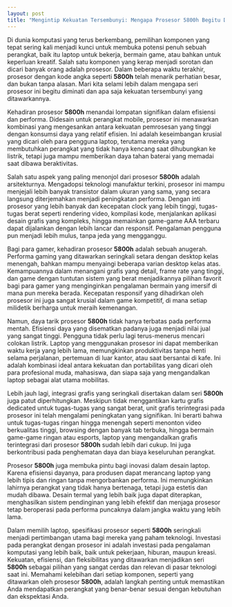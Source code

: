 ```yaml
---
layout: post
title: "Mengintip Kekuatan Tersembunyi: Mengapa Prosesor 5800h Begitu Dicari"
---
```


Di dunia komputasi yang terus berkembang, pemilihan komponen yang tepat sering kali menjadi kunci untuk membuka potensi penuh sebuah perangkat, baik itu laptop untuk bekerja, bermain game, atau bahkan untuk keperluan kreatif. Salah satu komponen yang kerap menjadi sorotan dan dicari banyak orang adalah prosesor. Dalam beberapa waktu terakhir, prosesor dengan kode angka seperti **5800h** telah menarik perhatian besar, dan bukan tanpa alasan. Mari kita selami lebih dalam mengapa seri prosesor ini begitu diminati dan apa saja kekuatan tersembunyi yang ditawarkannya.

Kehadiran prosesor **5800h** menandai lompatan signifikan dalam efisiensi dan performa. Didesain untuk perangkat mobile, prosesor ini menawarkan kombinasi yang mengesankan antara kekuatan pemrosesan yang tinggi dengan konsumsi daya yang relatif efisien. Ini adalah keseimbangan krusial yang dicari oleh para pengguna laptop, terutama mereka yang membutuhkan perangkat yang tidak hanya kencang saat dihubungkan ke listrik, tetapi juga mampu memberikan daya tahan baterai yang memadai saat dibawa beraktivitas.

Salah satu aspek yang paling menonjol dari prosesor **5800h** adalah arsitekturnya. Mengadopsi teknologi manufaktur terkini, prosesor ini mampu menjejali lebih banyak transistor dalam ukuran yang sama, yang secara langsung diterjemahkan menjadi peningkatan performa. Dengan inti prosesor yang lebih banyak dan kecepatan clock yang lebih tinggi, tugas-tugas berat seperti rendering video, kompilasi kode, menjalankan aplikasi desain grafis yang kompleks, hingga memainkan game-game AAA terbaru dapat dijalankan dengan lebih lancar dan responsif. Pengalaman pengguna pun menjadi lebih mulus, tanpa jeda yang mengganggu.

Bagi para gamer, kehadiran prosesor **5800h** adalah sebuah anugerah. Performa gaming yang ditawarkan seringkali setara dengan desktop kelas menengah, bahkan mampu menyaingi beberapa varian desktop kelas atas. Kemampuannya dalam menangani grafis yang detail, frame rate yang tinggi, dan game dengan tuntutan sistem yang berat menjadikannya pilihan favorit bagi para gamer yang menginginkan pengalaman bermain yang imersif di mana pun mereka berada. Kecepatan responsif yang dihadirkan oleh prosesor ini juga sangat krusial dalam game kompetitif, di mana setiap milidetik berharga untuk meraih kemenangan.

Namun, daya tarik prosesor **5800h** tidak hanya terbatas pada performa mentah. Efisiensi daya yang disematkan padanya juga menjadi nilai jual yang sangat tinggi. Pengguna tidak perlu lagi terus-menerus mencari colokan listrik. Laptop yang menggunakan prosesor ini dapat memberikan waktu kerja yang lebih lama, memungkinkan produktivitas tanpa henti selama perjalanan, pertemuan di luar kantor, atau saat bersantai di kafe. Ini adalah kombinasi ideal antara kekuatan dan portabilitas yang dicari oleh para profesional muda, mahasiswa, dan siapa saja yang mengandalkan laptop sebagai alat utama mobilitas.

Lebih jauh lagi, integrasi grafis yang seringkali disertakan dalam seri **5800h** juga patut diperhitungkan. Meskipun tidak menggantikan kartu grafis dedicated untuk tugas-tugas yang sangat berat, unit grafis terintegrasi pada prosesor ini telah mengalami peningkatan yang signifikan. Ini berarti bahwa untuk tugas-tugas ringan hingga menengah seperti menonton video berkualitas tinggi, browsing dengan banyak tab terbuka, hingga bermain game-game ringan atau esports, laptop yang mengandalkan grafis terintegrasi dari prosesor **5800h** sudah lebih dari cukup. Ini juga berkontribusi pada penghematan daya dan biaya keseluruhan perangkat.

Prosesor **5800h** juga membuka pintu bagi inovasi dalam desain laptop. Karena efisiensi dayanya, para produsen dapat merancang laptop yang lebih tipis dan ringan tanpa mengorbankan performa. Ini memungkinkan lahirnya perangkat yang tidak hanya bertenaga, tetapi juga estetis dan mudah dibawa. Desain termal yang lebih baik juga dapat diterapkan, menghasilkan sistem pendinginan yang lebih efektif dan menjaga prosesor tetap beroperasi pada performa puncaknya dalam jangka waktu yang lebih lama.

Dalam memilih laptop, spesifikasi prosesor seperti **5800h** seringkali menjadi pertimbangan utama bagi mereka yang paham teknologi. Investasi pada perangkat dengan prosesor ini adalah investasi pada pengalaman komputasi yang lebih baik, baik untuk pekerjaan, hiburan, maupun kreasi. Kekuatan, efisiensi, dan fleksibilitas yang ditawarkan menjadikan seri **5800h** sebagai pilihan yang sangat cerdas dan relevan di pasar teknologi saat ini. Memahami kelebihan dari setiap komponen, seperti yang ditawarkan oleh prosesor **5800h**, adalah langkah penting untuk memastikan Anda mendapatkan perangkat yang benar-benar sesuai dengan kebutuhan dan ekspektasi Anda.
